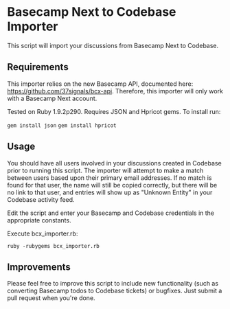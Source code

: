 # Basecamp Next to Codebase Importer

This script will import your discussions from Basecamp Next to Codebase.

## Requirements

This importer relies on the new Basecamp API, documented here: 
https://github.com/37signals/bcx-api. Therefore, this importer will only work
with a Basecamp Next account. 

Tested on Ruby 1.9.2p290. Requires JSON and Hpricot gems. To install run:

`gem install json`
`gem install hpricot`

## Usage

You should have all users involved in your discussions created in Codebase 
prior to running this script. The importer will attempt to make a match between
users based upon their primary email addresses. If no match is found for that
user, the name will still be copied correctly, but there will be no link to
that user, and entries will show up as "Unknown Entity" in your Codebase
activity feed.

Edit the script and enter your Basecamp and Codebase credentials in the 
appropriate constants.

Execute bcx_importer.rb:

`ruby -rubygems bcx_importer.rb`

## Improvements

Please feel free to improve this script to include new functionality (such as
converting Basecamp todos to Codebase tickets) or bugfixes. Just submit a pull
request when you're done.